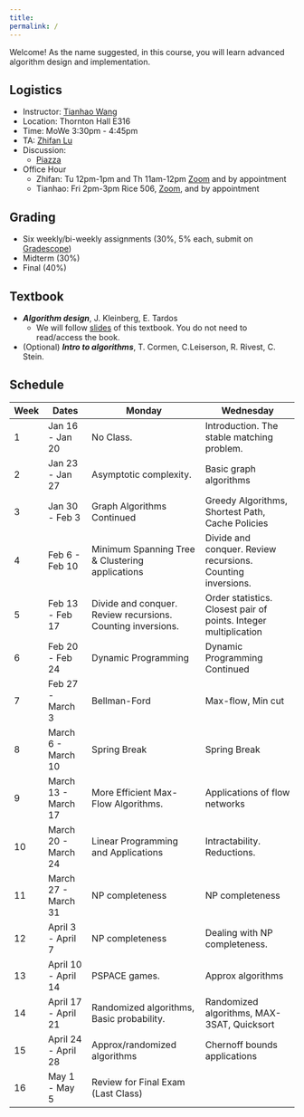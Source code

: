 ```yaml
---
title: 
permalink: /
---
```


Welcome! As the name suggested, in this course, you will learn advanced algorithm design and implementation.
## Logistics


- Instructor: [Tianhao Wang](https://tianhao.wang)
- Location: Thornton Hall E316
- Time: MoWe 3:30pm - 4:45pm
- TA: [Zhifan Lu](https://www.wayup.com/profile/Zhifan-Lu-b7ed044ed7/)
- Discussion: 
  - [Piazza](https://piazza.com/virginia/spring2023/cs6161)
- Office Hour
  - Zhifan: Tu 12pm-1pm and Th 11am-12pm [Zoom]() and by appointment
  - Tianhao: Fri 2pm-3pm Rice 506, [Zoom](https://virginia.zoom.us/j/99904829105?pwd=T0k3eUpxR0J2WFZsS0VhODBFc0hjdz09), and by appointment


## Grading
- Six weekly/bi-weekly assignments (30%, 5% each, submit on [Gradescope](https://www.gradescope.com/courses/502627))
- Midterm (30%)
- Final (40%)

## Textbook
- ***Algorithm design***, J. Kleinberg, E. Tardos
  - We will follow [slides](https://www.cs.princeton.edu/~wayne/kleinberg-tardos/) of this textbook. You do not need to read/access the book.
- (Optional) ***Intro to algorithms***, T. Cormen, C.Leiserson, R. Rivest, C. Stein.

## Schedule 

| Week | Dates               | Monday                                                      | Wednesday                                                        |
| ---- | ------------------- | ----------------------------------------------------------- | ---------------------------------------------------------------- |
| 1    | Jan 16 - Jan 20     | No Class.                                                   | Introduction. The stable matching problem.                       |
| 2    | Jan 23 - Jan 27     | Asymptotic complexity.                                      | Basic graph algorithms                                           |
| 3    | Jan 30 - Feb 3      | Graph Algorithms Continued                                  | Greedy Algorithms, Shortest Path, Cache Policies                 |
| 4    | Feb 6 - Feb 10      | Minimum Spanning Tree & Clustering applications             | Divide and conquer. Review recursions. Counting inversions.      |
| 5    | Feb 13 - Feb 17     | Divide and conquer. Review recursions. Counting inversions. | Order statistics. Closest pair of points. Integer multiplication |
| 6    | Feb 20 - Feb 24     | Dynamic Programming                                         | Dynamic Programming Continued                                    |
| 7    | Feb 27 - March 3    | Bellman-Ford                                                | Max-flow, Min cut                                                |
| 8    | March 6 - March 10  | Spring Break                                                | Spring Break                                                     |
| 9    | March 13 - March 17 | More Efficient Max-Flow Algorithms.                         | Applications of flow networks                                    |
| 10   | March 20 - March 24 | Linear Programming and Applications                         | Intractability. Reductions.                                      |
| 11   | March 27 - March 31 | NP completeness                                             | NP completeness                                                  |
| 12   | April 3 - April 7   | NP completeness                                             | Dealing with NP completeness.                                    |
| 13   | April 10 - April 14 | PSPACE games.                                               | Approx algorithms                                                |
| 14   | April 17 - April 21 | Randomized algorithms, Basic probability.                   | Randomized algorithms, MAX-3SAT, Quicksort                       |
| 15   | April 24 - April 28 | Approx/randomized algorithms                                | Chernoff bounds applications                                     |
| 16   | May 1 - May 5       | Review for Final Exam (Last Class)                          |                                                                  |
